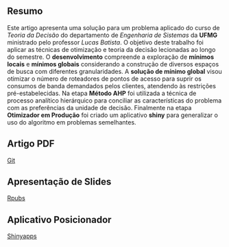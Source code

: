 

## Resumo

Este artigo apresenta uma solução para um problema aplicado do curso de _Teoria da Decisão_ do departamento de _Engenharia de Sistemas_ da __UFMG__ ministrado pelo professor _Lucas Batista_. O objetivo deste trabalho foi aplicar as técnicas de otimização e teoria da decisão lecionadas ao longo do semestre. O __desenvolvimento__ compreende a exploração de __mínimos locais__ e __mínimos globais__ considerando a construção de diversos espaços de busca com diferentes granularidades. A __solução de mínimo global__ visou otimizar o número de roteadores de pontos de acesso para suprir os consumos de banda demandados pelos clientes, atendendo às restrições pré-estabelecidas. Na etapa __Método AHP__ foi utilizada a técnica de processo analítico hierárquico para conciliar as características do problema com as preferências da unidade de decisão. Finalmente na etapa __Otimizador em Produção__ foi criado um aplicativo __shiny__ para generalizar o uso do algoritmo em problemas semelhantes.

## Artigo PDF

[Git](https://github.com/Protospi/WLAN/blob/main/relatorios/relatorio_pdf.pdf)

## Apresentação de Slides 

[Rpubs](https://rpubs.com/Drope/wlan)

## Aplicativo Posicionador

[Shinyapps](https://loes.shinyapps.io/shiny/)






